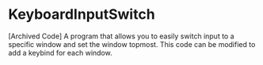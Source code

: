 # KeyboardInputSwitch

[Archived Code] A program that allows you to easily switch input to a specific window and set the window topmost. This code can be modified to add a keybind for each window.